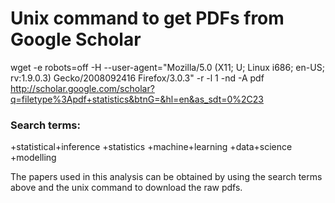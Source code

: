 # Unix command to get PDFs from Google Scholar

wget -e robots=off -H --user-agent="Mozilla/5.0 (X11; U; Linux i686; en-US; rv:1.9.0.3) Gecko/2008092416 Firefox/3.0.3" -r -l 1 -nd -A pdf http://scholar.google.com/scholar?q=filetype%3Apdf+statistics&btnG=&hl=en&as_sdt=0%2C23

### Search terms:
+statistical+inference
+statistics
+machine+learning
+data+science
+modelling

The papers used in this analysis can be obtained by using the search terms above and the unix command to download the raw pdfs.
